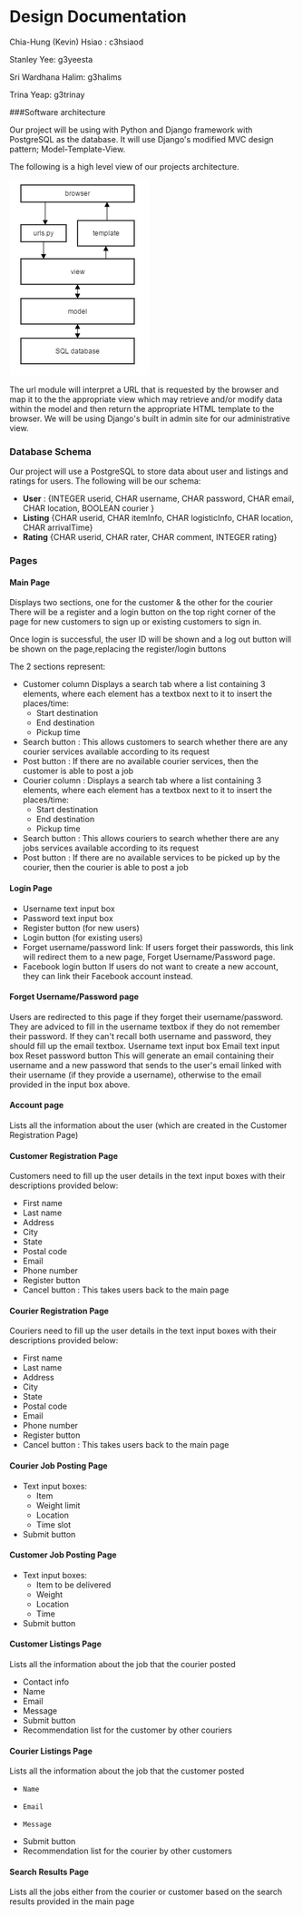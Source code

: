 # Design Documentation

Chia-Hung (Kevin) Hsiao : c3hsiaod


Stanley Yee: g3yeesta


Sri Wardhana Halim: g3halims


Trina Yeap: g3trinay

###Software architecture

Our project will be using with Python and Django framework with PostgreSQL as the database. It will use Django's modified MVC design pattern; Model-Template-View. 

The following is a high level view of our projects architecture.

![Architecture Diagram](part_a.png)

The url module will interpret a URL that is requested by the browser and map it to the the appropriate view which may retrieve and/or modify data within the model and then return the appropriate HTML template to the browser. We will be using Django's built in admin site for our administrative view.

### Database Schema

Our project will use a PostgreSQL to store data about user and listings and ratings for users. The following will be our schema:

* **User** : {INTEGER userid, CHAR username, CHAR password, CHAR email, CHAR location, BOOLEAN courier }
* **Listing** {CHAR userid, CHAR itemInfo, CHAR logisticInfo, CHAR location, CHAR arrivalTime}
* **Rating** {CHAR userid, CHAR rater, CHAR comment, INTEGER rating}

### Pages

#### Main Page
Displays two sections, one for the customer & the other for the courier
There will be a register and a login button on the top right corner of the page for 
new customers to sign up or existing customers to sign in.

Once login is successful, the user ID will be shown and a log out button will be shown on the page,replacing the register/login buttons
    
The 2 sections represent:
* Customer column    Displays a search tab where a list containing 3 elements, where each element has a textbox next to it 
    to insert the places/time:
    *  Start destination
    *  End destination
    *  Pickup time
* Search button :
      This allows customers to search whether there are any courier services available according to its request
* Post button :
      If there are no available courier services, then the customer is able to post a job
* Courier column :
    Displays a search tab where a list containing 3 elements, where each element has a textbox next to it 
    to insert the places/time:
    * Start destination
    *  End destination
    *  Pickup time
* Search button :
      This allows couriers to search whether there are any jobs services available according to its request
* Post button :
      If there are no available services to be picked up by the courier, then the courier is able to post a job

#### Login Page
  * Username text input box
  * Password text input box
  * Register button (for new users)
  * Login button (for existing users)
  * Forget username/password link: 
    If users forget their passwords, this link will redirect them to a new page, Forget Username/Password page.
  * Facebook login button
    If users do not want to create a new account, they can link their Facebook account instead.

#### Forget Username/Password page
  Users are redirected to this page if they forget their username/password.
  They are adviced to fill in the username textbox if they do not remember their password.
  If they can't recall both username and password, they should fill up the email textbox.
    Username text input box
    Email text input box
    Reset password button
      This will generate an email containing their username and a new password that sends to the 
      user's email linked with their username (if they provide a username), otherwise to the email 
      provided in the input box above.

#### Account page
  Lists all the information about the user (which are created in the Customer Registration Page)

#### Customer Registration Page
  Customers need to fill up the user details in the text input boxes with their descriptions provided below:  
 *   First name
 *   Last name
 *   Address
 *   City
 *   State
 *   Postal code
 *   Email
 *   Phone number
 *   Register button
 *  Cancel button :
    This takes users back to the main page

#### Courier Registration Page
  Couriers need to fill up the user details in the text input boxes with their descriptions provided below: 
*   First name
*   Last name
*   Address
*   City
*   State
*   Postal code
*   Email
*   Phone number
*   Register button
*   Cancel button :
    This takes users back to the main page

#### Courier Job Posting Page
* Text input boxes:
    * Item
    * Weight limit
    * Location
    * Time slot
*  Submit button

#### Customer Job Posting Page
*   Text input boxes:
    * Item to be delivered
    * Weight
    * Location
    * Time
*   Submit button

#### Customer Listings Page
  Lists all the information about the job that the courier posted
*   Contact info
*   Name
*   Email
*   Message
*   Submit button
*   Recommendation list for the customer by other couriers

#### Courier Listings Page
  Lists all the information about the job that the customer posted
*     Name
*     Email
*     Message
*   Submit button
*   Recommendation list for the courier by other customers

#### Search Results Page
  Lists all the jobs either from the courier or customer based on the search results provided in the main page
